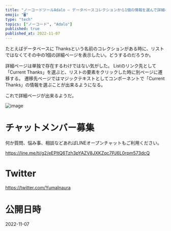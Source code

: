 ```yaml
---
title: "ノーコードツールAdalo – データベースコレクションから1個の情報を選んで詳細ページを表示する"
emoji: "🖥"
type: "tech"
topics: ["ノーコード", "Adalo"]
published: true
published_at: 2022-11-07
---
```


たとえばデータベースに Thanksという名前のコレクションがある時に、リストではなくてその中の1個の詳細ページを表示したい。どうするのだろうか。

詳細ページは単独で存在するわけではない気がした。
Listのリンク先として「Current Thanks」を選ぶと、リストの要素をクリックした時に別ページに遷移する。
遷移先ページではマジックテキストとしてコンポーネントで「Current Thanks」の情報を選ぶことが出来るようになる。

これで詳細ページが出来るようだ。


![image](https://user-images.githubusercontent.com/13635059/200242061-0063266e-277f-4f0a-b4ed-ed7f42883489.png)


# チャットメンバー募集


何か質問、悩み事、相談などあればLINEオープンチャットもご利用ください。

https://line.me/ti/g2/eEPltQ6Tzh3pYAZV8JXKZqc7PJ6L0rpm573dcQ


# Twitter

https://twitter.com/YumaInaura


# 公開日時

2022-11-07
